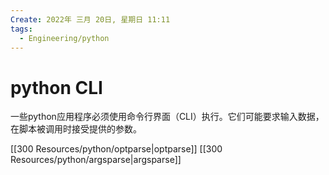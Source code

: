 ```yaml
---
Create: 2022年 三月 20日, 星期日 11:11
tags: 
  - Engineering/python
---
```








# python CLI
一些python应用程序必须使用命令行界面（CLI）执行。它们可能要求输入数据，在脚本被调用时接受提供的参数。

[[300 Resources/python/optparse|optparse]]
[[300 Resources/python/argsparse|argsparse]]

